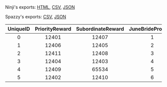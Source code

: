 Ninji's exports: [HTML](https://wuffs.org/acnh/bcsv_150/html/CalendarEventJuneBrideReward.html), [CSV](https://wuffs.org/acnh/bcsv_150/csv/CalendarEventJuneBrideReward.csv), [JSON](https://wuffs.org/acnh/bcsv_150/json/CalendarEventJuneBrideReward.json)

Spazzy's exports: [CSV](https://github.com/McSpazzy/acnh-csv/blob/master/CalendarEventJuneBrideReward.csv), [JSON](https://github.com/McSpazzy/acnh-json/blob/master/CalendarEventJuneBrideReward.json)

| UniqueID | PriorityReward | SubordinateReward | JuneBrideProgress |
|:--:|:--:|:--:|:--:|
| 0 | 12401 | 12407 | 1 | 
| 1 | 12406 | 12405 | 2 | 
| 2 | 12411 | 12408 | 3 | 
| 3 | 12404 | 12403 | 4 | 
| 4 | 12409 | 65534 | 5 | 
| 5 | 12402 | 12410 | 6 | 
